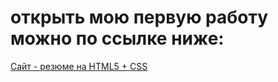 # открыть мою первую работу можно по ссылке ниже:
[Сайт - резюме на HTML5 + CSS](https://github.com/binarAnton/resume/)
